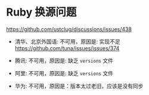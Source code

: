 # Ruby 换源问题

https://github.com/ustclug/discussions/issues/438


- 清华、北京外国语: 不可用，原因是: 实现不足 https://github.com/tuna/issues/issues/374

- 腾讯: 不可用，原因是:  缺乏 `versions` 文件
- 阿里: 不可用，原因是:  缺乏 `versions` 文件

- 华为: 不可用，原因是：版本太过老旧，应该是没有同步

